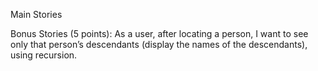 Main Stories
 
<!-- (5 points): As a developer, I want to make at least 15 consistent commits with good, descriptive messages. -->

<!-- (10 points): As a user, I want to be able to search for someone based on a single criterion
You should be able to find and return a list of people who match the search -->

<!-- (10 points): As a user, I want to be able to look up someone’s information after I find them with the program (display values for the various traits of the found person). -->

<!-- (15 points): As a user, after locating a person, I want to see only that person’s immediate family members, displaying the names of the family members and their relation to the found person.
i.e., spouse, parents, siblings -->

<!-- (15 points): As a user, after locating a person, I want to see only that person’s descendants (display the names of the descendants). -->

<!-- (15 points): As a user, I want to be able to search for someone based on multiple traits (up to a maximum of five criteria at once).
i.e., if you search for Gender: male and Eye Color: blue, you should get back a list of people who match the search. In this case, it will be only people who are male with blue eyes. -->

<!-- (5 points): As a developer, I want to run validation on any user input, ensuring that a user is re-prompted when they provide invalid input.
Tackle this user story LAST! -->

Bonus Stories
(5 points): As a user, after locating a person, I want to see only that person’s descendants (display the names of the descendants), using recursion.